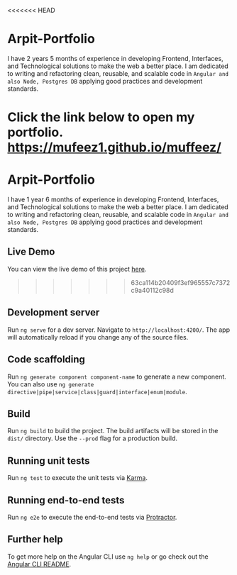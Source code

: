 <<<<<<< HEAD
# Arpit-Portfolio 
<!-- I have experience in developing systems, interfaces, bots, and technological solutions to make the web a better place. I am dedicated to writing and refactoring clean, reusable, and scalable code in `Angular, React, NodeJS and ExpressJS and sometimes in Python` applying good practices and development standards. -->

 I have 2 years 5 months of experience in developing Frontend, Interfaces, and Technological solutions to make the web a better place. I am dedicated to writing and refactoring clean, reusable, and scalable code in `Angular and also Node, Postgres DB` applying good practices and development standards.

Click the link below to open my portfolio.
<https://mufeez1.github.io/muffeez/> 
=======
# Arpit-Portfolio

<!-- I have experience in developing systems, interfaces, bots, and technological solutions to make the web a better place. I am dedicated to writing and refactoring clean, reusable, and scalable code in `Angular, React, NodeJS and ExpressJS and sometimes in Python` applying good practices and development standards. -->

I have 1 year 6 months of experience in developing Frontend, Interfaces, and Technological solutions to make the web a better place. I am dedicated to writing and refactoring clean, reusable, and scalable code in `Angular and also Node, Postgres DB` applying good practices and development standards.

## Live Demo

You can view the live demo of this project [here](https://arpit766.github.io/Arpit-Portfolio/).
>>>>>>> 63ca114b20409f3ef965557c7372c9a40112c98d

## Development server

Run `ng serve` for a dev server. Navigate to `http://localhost:4200/`. The app will automatically reload if you change any of the source files.

## Code scaffolding

Run `ng generate component component-name` to generate a new component. You can also use `ng generate directive|pipe|service|class|guard|interface|enum|module`.

## Build

Run `ng build` to build the project. The build artifacts will be stored in the `dist/` directory. Use the `--prod` flag for a production build.

## Running unit tests

Run `ng test` to execute the unit tests via [Karma](https://karma-runner.github.io).

## Running end-to-end tests

Run `ng e2e` to execute the end-to-end tests via [Protractor](http://www.protractortest.org/).

## Further help

To get more help on the Angular CLI use `ng help` or go check out the [Angular CLI README](https://github.com/angular/angular-cli/blob/master/README.md).
